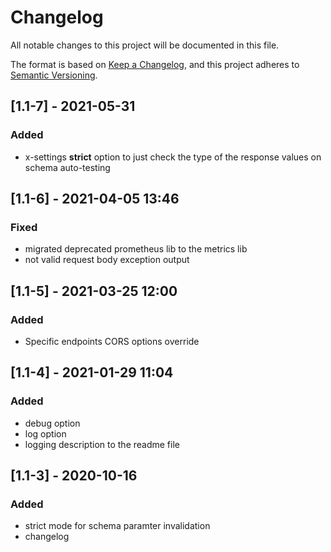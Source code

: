 # Changelog

All notable changes to this project will be documented in this file.

The format is based on [Keep a Changelog](https://keepachangelog.com/en/1.0.0/),
and this project adheres to [Semantic Versioning](https://semver.org/spec/v2.0.0.html).

## \[1.1-7\] - 2021-05-31

### Added
- x-settings **strict** option to just check the type of the response values on schema auto-testing

## \[1.1-6\] - 2021-04-05 13:46

### Fixed
- migrated deprecated prometheus lib to the metrics lib
- not valid request body exception output

## \[1.1-5\] - 2021-03-25 12:00

### Added 
- Specific endpoints CORS options override

## \[1.1-4\] - 2021-01-29 11:04

### Added

- debug option
- log option
- logging description to the readme file

## \[1.1-3\] - 2020-10-16

### Added

- strict mode for schema paramter invalidation
- changelog
